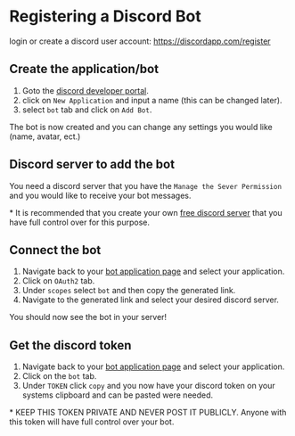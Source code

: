 # Registering a Discord Bot

login or create a discord user account: https://discordapp.com/register

## Create the application/bot

1) Goto the [discord developer portal](https://discordapp.com/developers).
2) click on `New Application` and input a name (this can be changed later).
3) select `bot` tab and click on `Add Bot`.

The bot is now created and you can change any settings you would like (name, avatar, ect.)

## Discord server to add the bot

You need a discord server that you have the `Manage the Sever Permission` and you would like to receive your bot messages.

\* It is recommended that you create your own [free discord server](https://support.discord.com/hc/en-us/articles/204849977-How-do-I-create-a-server-) that you have full control over for this purpose.

## Connect the bot

1) Navigate back to your [bot application page](https://discord.com/developers/applications) and select your application.
2) Click on `OAuth2` tab.
3) Under `scopes` select `bot` and then copy the generated link.
4) Navigate to the generated link and select your desired discord server.

You should now see the bot in your server!

## Get the discord token

1) Navigate back to your [bot application page](https://discord.com/developers/applications) and select your application.
2) Click on the `bot` tab.
3) Under `TOKEN` click `copy` and you now have your discord token on your systems clipboard and can be pasted were needed.

\* KEEP THIS TOKEN PRIVATE AND NEVER POST IT PUBLICLY. Anyone with this token will have full control over your bot.
